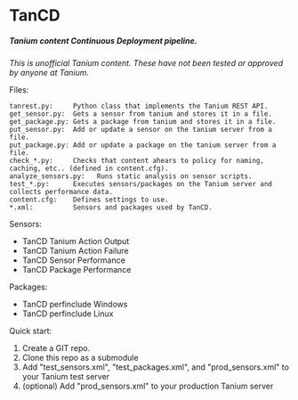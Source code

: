 # TanCD
##### Tanium content Continuous Deployment pipeline.

*This is unofficial Tanium content. These have not been tested or approved by anyone at Tanium.*

Files:
```
tanrest.py:     Python class that implements the Tanium REST API.
get_sensor.py:  Gets a sensor from tanium and stores it in a file.
get_package.py: Gets a package from tanium and stores it in a file.
put_sensor.py:  Add or update a sensor on the tanium server from a file.
put_package.py: Add or update a package on the tanium server from a file.
check_*.py:     Checks that content ahears to policy for naming, caching, etc.. (defined in content.cfg).
analyze_sensors.py:   Runs static analysis on sensor scripts.
test_*.py:      Executes sensors/packages on the Tanium server and collects performance data.
content.cfg:    Defines settings to use.
*.xml:          Sensors and packages used by TanCD.
```

Sensors:
- TanCD Tanium Action Output
- TanCD Tanium Action Failure
- TanCD Sensor Performance
- TanCD Package Performance

Packages:
- TanCD perfinclude Windows
- TanCD perfinclude Linux

Quick start:
1.  Create a GIT repo.
2.  Clone this repo as a submodule
3.  Add "test_sensors.xml", "test_packages.xml", and "prod_sensors.xml" to your Tanium test server
4.  (optional) Add "prod_sensors.xml" to your production Tanium server

